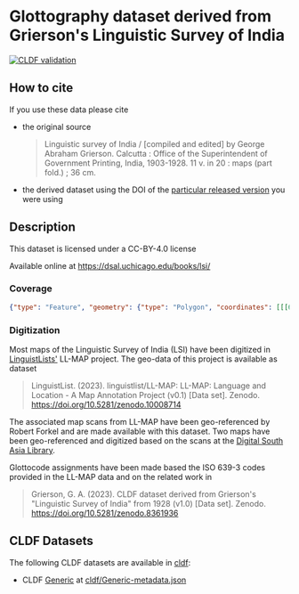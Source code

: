 # Glottography dataset derived from Grierson's Linguistic Survey of India

[![CLDF validation](https://github.com/Glottography/grierson1903lsi/workflows/CLDF-validation/badge.svg)](https://github.com/Glottography/grierson1903lsi/actions?query=workflow%3ACLDF-validation)

## How to cite

If you use these data please cite
- the original source
  > Linguistic survey of India / [compiled and edited] by George Abraham Grierson. Calcutta : Office of the Superintendent of Government Printing, India, 1903-1928. 11 v. in 20 : maps (part fold.) ; 36 cm.
- the derived dataset using the DOI of the [particular released version](../../releases/) you were using

## Description


This dataset is licensed under a CC-BY-4.0 license

Available online at https://dsal.uchicago.edu/books/lsi/




### Coverage

```geojson
{"type": "Feature", "geometry": {"type": "Polygon", "coordinates": [[[61.1, 7.8], [61.1, 38.6], [101.2, 38.6], [101.2, 7.8], [61.1, 7.8]]]}, "properties": {}}
```


### Digitization

Most maps of the Linguistic Survey of India (LSI) have been digitized in [LinguistLists'](https://linguistlist.org/)
LL-MAP project. The geo-data of this project is available as dataset

> LinguistList. (2023). linguistlist/LL-MAP: LL-MAP: Language and Location - A Map Annotation Project (v0.1) [Data set]. Zenodo. https://doi.org/10.5281/zenodo.10008714

The associated map scans from LL-MAP have been geo-referenced by Robert Forkel and are made available
with this dataset. Two maps have been geo-referenced and digitized based on the scans at the
[Digital South Asia Library](https://dsal.uchicago.edu/books/lsi/).

Glottocode assignments have been made based the ISO 639-3 codes provided in the LL-MAP data and on 
the related work in

> Grierson, G. A. (2023). CLDF dataset derived from Grierson's "Linguistic Survey of India" from 1928 (v1.0) [Data set]. Zenodo. https://doi.org/10.5281/zenodo.8361936


## CLDF Datasets

The following CLDF datasets are available in [cldf](cldf):

- CLDF [Generic](https://github.com/cldf/cldf/tree/master/modules/Generic) at [cldf/Generic-metadata.json](cldf/Generic-metadata.json)